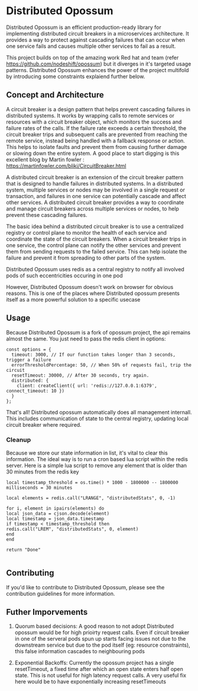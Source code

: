 # Distributed Opossum 

Distributed Opossum is an efficient production-ready library for implementing distributed circuit breakers in a microservices architecture. It provides a way to protect against cascading failures that can occur when one service fails and causes multiple other services to fail as a result.

This project builds on top of the amazing work Red hat and team (refer https://github.com/nodeshift/opossum) but it diverges in it's targeted usage patterns. 
Distributed Opossum enhances the power of the project multifold by introducing some constraints explaiend further below. 

## Concept and Architecture

A circuit breaker is a design pattern that helps prevent cascading failures in distributed systems. It works by wrapping calls to remote services or resources with a circuit breaker object, which monitors the success and failure rates of the calls. If the failure rate exceeds a certain threshold, the circuit breaker trips and subsequent calls are prevented from reaching the remote service, instead being handled with a fallback response or action. This helps to isolate faults and prevent them from causing further damage or slowing down the entire system. A good place to start digging is this excellent blog by Martin fowler : https://martinfowler.com/bliki/CircuitBreaker.html

A distributed circuit breaker is an extension of the circuit breaker pattern that is designed to handle failures in distributed systems. In a distributed system, multiple services or nodes may be involved in a single request or transaction, and failures in one service can potentially cascade and affect other services. A distributed circuit breaker provides a way to coordinate and manage circuit breakers across multiple services or nodes, to help prevent these cascading failures.

The basic idea behind a distributed circuit breaker is to use a centralized registry or control plane to monitor the health of each service and coordinate the state of the circuit breakers. When a circuit breaker trips in one service, the control plane can notify the other services and prevent them from sending requests to the failed service. This can help isolate the failure and prevent it from spreading to other parts of the system.

Distributed Opossum uses redis as a central registry to notify all involved pods of such eccentricities occuring in one pod 

However, Distributed Opossum doesn't work on browser for obvious reasons. This is one of the places where Distributed opossum presents itself as a more powerful solution to a specific usecase


## Usage 

Because Distributed Opossum is a fork of opossum project, the api remains almost the same. You just need 
to pass the redis client in options: 

```angular2html
const options = {
  timeout: 3000, // If our function takes longer than 3 seconds, trigger a failure
  errorThresholdPercentage: 50, // When 50% of requests fail, trip the circuit
  resetTimeout: 30000, // After 30 seconds, try again.
  distributed: {
    client: createClient({ url: 'redis://127.0.0.1:6379', connect_timeout: 10 })
  }
};

```

That's all! Distributed opossum automatically does all management internall. This includes communication of state to 
the central registry, updating local circuit breaker where required. 

### Cleanup

Because we store our state information in list, it's vital to clear this information. 
The ideal way is to run a cron based lua script within the redis server. Here is a simple lua script to remove any element that is older than 30 minutes from the redis key


```angular2html
local timestamp_threshold = os.time() * 1000 - 1800000 -- 1800000 milliseconds = 30 minutes

local elements = redis.call("LRANGE", "distributedStats", 0, -1)

for i, element in ipairs(elements) do
local json_data = cjson.decode(element)
local timestamp = json_data.timestamp
if timestamp < timestamp_threshold then
redis.call("LREM", "distributedStats", 0, element)
end
end

return "Done"


```


## Contributing

If you'd like to contribute to Distributed Opossum, please see the contribution guidelines  for more information.


## Futher Imporvements

1. Quorum based decisions: A good reason to not adopt Distributed opossum would be for high prioirty request calls. Even if circuit breaker in one of the serveral pods spun up starts facing issues not due to the downstream service but due to the pod itself (eg: resource constraints), this false information cascades to neighbouring pods 


2. Exponential Backoffs: Currently the opossum project has a single resetTimeout, a fixed time after which an open state enters half open state. This is not useful
for high latency request calls. A very useful fix here would be to have exponentially increasing resetTimeouts

